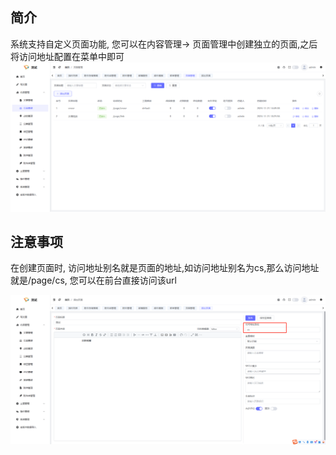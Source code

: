 ## 简介
系统支持自定义页面功能, 您可以在内容管理-> 页面管理中创建独立的页面,之后将访问地址配置在菜单中即可
![themes](./images/1732172686343.jpg)

## 注意事项
在创建页面时, 访问地址别名就是页面的地址,如访问地址别名为cs,那么访问地址就是/page/cs, 您可以在前台直接访问该url

![themes](./images/1732172718551.jpg)
